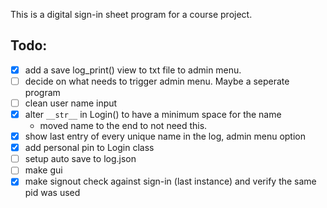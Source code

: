 This is a digital sign-in sheet program for a course project.

## Todo:
- [x] add a save log_print() view to txt file to admin menu.
- [ ] decide on what needs to trigger admin menu. Maybe a seperate program
- [ ] clean user name input
- [x] alter `__str__` in Login() to have a minimum space for the name
  - moved name to the end to not need this.
- [x] show last entry of every unique name in the log, admin menu option
- [x] add personal pin to Login class
- [ ] setup auto save to log.json
- [ ] make gui
- [x] make signout check against sign-in (last instance) and verify the same pid was used
